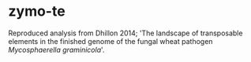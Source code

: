# zymo-te

Reproduced analysis from Dhillon 2014; 
'The landscape of transposable elements in the finished genome of the fungal wheat pathogen *Mycosphaerella graminicola*'.


